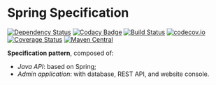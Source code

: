 # Spring Specification

[![Dependency Status](https://www.versioneye.com/user/projects/598974ea368b080057c62b9c/badge.svg?style=flat)](https://www.versioneye.com/user/projects/598974ea368b080057c62b9c)
[![Codacy Badge](https://api.codacy.com/project/badge/Grade/7aa6eb05ba514f7aa13b86a6f4d567b9)](https://www.codacy.com/app/pinguet62/spring-specification?utm_source=github.com&amp;utm_medium=referral&amp;utm_content=pinguet62/spring-specification&amp;utm_campaign=Badge_Grade)
[![Build Status](https://travis-ci.org/pinguet62/spring-specification.svg?branch=master)](https://travis-ci.org/pinguet62/spring-specification)
[![codecov.io](https://codecov.io/github/pinguet62/spring-specification/coverage.svg?branch=master)](https://codecov.io/github/pinguet62/spring-specification?branch=master)
[![Coverage Status](https://coveralls.io/repos/github/pinguet62/spring-specification/badge.svg?branch=master)](https://coveralls.io/github/pinguet62/spring-specification?branch=master)
[![Maven Central](https://img.shields.io/maven-central/v/fr.pinguet62.xjc/spring-specification.svg)](https://maven-badges.herokuapp.com/maven-central/fr.pinguet62.xjc/spring-specification)

**Specification pattern**, composed of:
* *Java API*: based on Spring;
* *Admin application*: with database, REST API, and website console.
